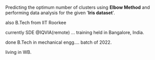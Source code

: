Predicting the optimum number of clusters using **Elbow Method**
and performing data analysis for the given '**Iris dataset**'.


also B.Tech from IIT Roorkee

currently SDE @IQVIA(remote) ... training held in Bangalore, India.



done B.Tech in mechanical engg.... batch of 2022.

living in WB.
